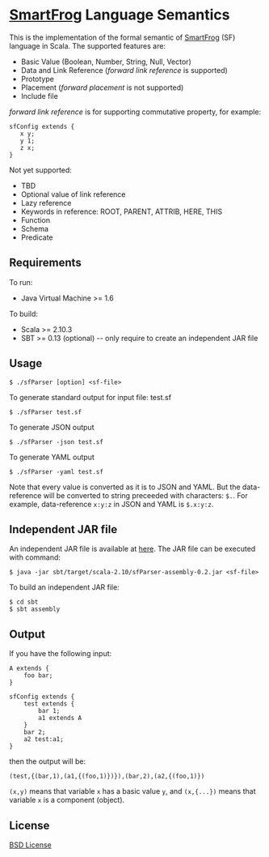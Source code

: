 [SmartFrog](http://smartfrog.org) Language Semantics
============================
This is the implementation of the formal semantic of [SmartFrog](http://smartfrog.org) (SF) language in Scala. The supported features are:

- Basic Value (Boolean, Number, String, Null, Vector)
- Data and Link Reference (_forward link reference_ is supported)
- Prototype
- Placement (_forward placement_ is not supported)
- Include file

_forward link reference_ is for supporting commutative property, for example:

	sfConfig extends {
	   x y;
	   y 1;
	   z x;
	}

Not yet supported:

- TBD
- Optional value of link reference
- Lazy reference
- Keywords in reference: ROOT, PARENT, ATTRIB, HERE, THIS
- Function
- Schema
- Predicate


Requirements
------------
To run:
- Java Virtual Machine >= 1.6

To build:
- Scala >= 2.10.3
- SBT >= 0.13 (optional) -- only require to create an independent JAR file


Usage
-----

	$ ./sfParser [option] <sf-file>

To generate standard output for input file: test.sf

	$ ./sfParser test.sf

To generate JSON output

	$ ./sfParser -json test.sf

To generate YAML output

	$ ./sfParser -yaml test.sf

Note that every value is converted as it is to JSON and YAML.
But the data-reference will be converted to string preceeded with
characters: `$.`. For example, data-reference `x:y:z` in JSON and
YAML is `$.x:y:z`.


Independent JAR file
--------------------
An independent JAR file is available at [here](https://github.com/herry13/smartfrog-lang/blob/master/sbt/target/scala-2.10/sfParser-assembly-0.2.jar).
The JAR file can be executed with command:

	$ java -jar sbt/target/scala-2.10/sfParser-assembly-0.2.jar <sf-file>

To build an independent JAR file:

	$ cd sbt
	$ sbt assembly


Output
------
If you have the following input:

	A extends {
		foo bar;
	}
	
	sfConfig extends {
		test extends {
			bar 1;
			a1 extends A
		}
		bar 2;
		a2 test:a1;
	}

then the output will be:

	(test,{(bar,1),(a1,{(foo,1)})}),(bar,2),(a2,{(foo,1)})

`(x,y)` means that variable `x` has a basic value `y`, and
`(x,{...})` means that variable `x` is a component (object).


License
-------
[BSD License](https://raw.githubusercontent.com/herry13/smartfrog-lang/master/LICENSE)
